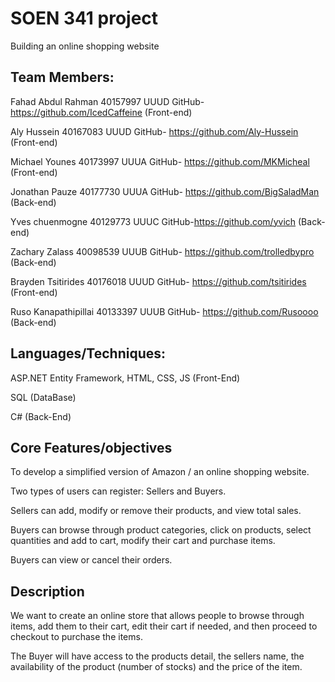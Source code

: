 # SOEN 341 project
 Building an online shopping website
 
 ## Team Members:
 
 Fahad Abdul Rahman 40157997 UUUD GitHub- https://github.com/IcedCaffeine (Front-end)

 Aly Hussein 40167083 UUUD GitHub- https://github.com/Aly-Hussein (Front-end)

 Michael Younes 40173997 UUUA GitHub- https://github.com/MKMicheal (Front-end)

 Jonathan Pauze 40177730 UUUA GitHub- https://github.com/BigSaladMan (Back-end)

 Yves chuenmogne 40129773 UUUC GitHub-https://github.com/yvich (Back-end)

 Zachary Zalass 40098539 UUUB GitHub- https://github.com/trolledbypro (Back-end)

 Brayden Tsitirides 40176018 UUUD GitHub- https://github.com/tsitirides (Front-end)

 Ruso Kanapathipillai 40133397 UUUB GitHub- https://github.com/Rusoooo (Back-end)

## Languages/Techniques:

 ASP.NET Entity Framework, HTML, CSS, JS (Front-End)

 SQL (DataBase)

 C# (Back-End)

 ## Core Features/objectives
 
 To develop a simplified version of Amazon / an online shopping website.
 
 Two types of users can register: Sellers and Buyers.
 
 Sellers can add, modify or remove their products, and view total sales.
 
 Buyers can browse through product categories, click on products, select quantities and add to cart, modify their cart and purchase items.
 
 Buyers can view or cancel their orders.


 
 ## Description
 
We want to create an online store that allows people to browse through items, add them to their cart, edit their cart if needed, and then proceed to checkout to purchase the items.

The Buyer will have access to the products detail, the sellers name, the availability of the product (number of stocks) and the price of the item.
